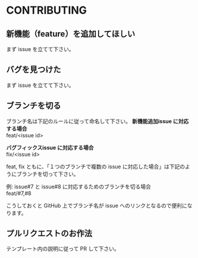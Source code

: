 # CONTRIBUTING

## 新機能（feature）を追加してほしい
まず issue を立てて下さい。

## バグを見つけた
まず issue を立てて下さい。

## ブランチを切る
ブランチ名は下記のルールに従って命名して下さい。
**新機能追加issue に対応する場合**  
feat/\<issue id\>

**バグフィックスissue に対応する場合**  
fix/\<issue id\>

feat, fix ともに、「１つのブランチで複数の issue に対応した場合」は下記のようにブランチを切って下さい。

例: issue#7 と issue#8 に対応するためのブランチを切る場合  
feat/#7,#8

こうしておくと GitHub 上でブランチ名が issue へのリンクとなるので便利になります。

## プルリクエストのお作法
テンプレート内の説明に従って PR して下さい。
